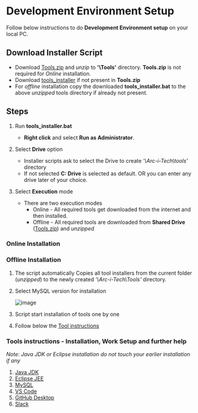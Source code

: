 # Development Environment Setup
Follow below instructions to do **Development Environment setup** on your local PC.

## Download Installer Script
- Download [Tools.zip](https://1drv.ms/f/s!AoGr59nZgtwSkiXI2lk-i14_ySzE?e=PUfWe2) and _unzip_ to **'\Tools\'** directory. **Tools.zip** is not required for _Online_ installation.
- Download [tools_installer](./tools_installer.bat) if not present in **Tools.zip**
- For _offline_ installation copy the downloaded **tools_installer.bat** to the above _unzipped_ tools directory if already not present.
  
## Steps
1. Run **tools_installer.bat**
   - **Right click** and select **Run as Administrator**.

2. Select **Drive** option
   - Installer scripts ask to select the Drive to create _'\Arc-i-Tech\tools\'_ directory
   - If not selected **C: Drive** is selected as default. OR you can enter any drive later of your choice.

3. Select **Execution** mode
   - There are two execution modes
     - Online - All required tools get downloaded from the internet and then installed.
     - Offline - All required tools are downloaded from **Shared Drive** ([Tools.zip](https://1drv.ms/f/s!AoGr59nZgtwSkiXI2lk-i14_ySzE?e=PUfWe2)) and _unzipped_

### Online Installation

### Offline Installation
1. The script automatically Copies all tool installers from the current folder (_unzipped_) to the newly created _'\Arc-i-Tech\Tools\'_ directory.
2. Select MySQL version for installation
   
   ![image](https://github.com/user-attachments/assets/c5a5415a-692a-4411-806a-d7e5601815e5)

4. Script start installation of tools one by one
5. Follow below the [Tool instructions](#user-content-tools-instructions---installation-work-setup-and-further-help)

### Tools instructions - Installation, Work Setup and further help
_Note: Java JDK or Eclipse installation do not touch your earlier installation if any_
1. [Java JDK](./java_jdk.md)
2. [Eclipse JEE](./Eclipse.md)
3. [MySQL](./MySQL.md)
4. [VS Code](./vs_code.md)
5. [GitHub Desktop](./gh_desktop.md)
6. [Slack](./slack.md)
